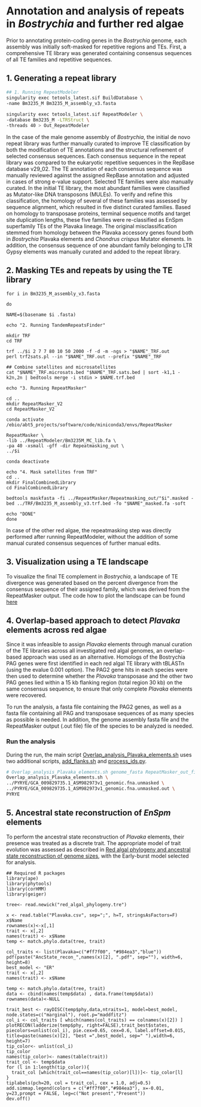 # Annotation and analysis of repeats in _Bostrychia_ and further red algae

Prior to annotating protein-coding genes in the _Bostrychia_ genome, each assembly was initially soft-masked for repetitive regions and TEs. First, a comprehensive TE library was generated containing consensus sequences of all TE families and repetitive sequences.

## 1. Generating a repeat library 
```bash
## 1. Running RepeatModeler
singularity exec tetools_latest.sif BuildDatabase \
-name Bm3235_M Bm3235_M_assembly_v3.fasta
 
singularity exec tetools_latest.sif RepeatModeler \
-database Bm3235_M -LTRStruct \
-threads 40 > Out_RepeatModeler
```
In the case of the male genome assembly of _Bostrychia_, the initial de novo repeat library was further manually curated to improve TE classification by both the modification of TE annotations and the structural refinement of selected consensus sequences. Each consensus sequence in the repeat library was compared to the eukaryotic repetitive sequences in the RepBase database v29_02. The TE annotation of each consensus sequence was manually reviewed against the assigned RepBase annotation and adjusted in cases of strong e-value support. Selected TE families were also manually curated. In the initial TE library, the most abundant families were classified as Mutator-like DNA transposons (MULEs). To verify and refine this classification, the homology of several of these families was assessed by sequence alignment, which resulted in five distinct curated families. Based on homology to transposase proteins, terminal sequence motifs and target site duplication lengths, these five families were re-classified as EnSpm superfamily TEs of the Plavaka lineage. The original misclassification stemmed from homology between the Plavaka accessory genes found both in _Bostrychia_ Plavaka elements and _Chondrus crispus_ Mutator elements. In addition, the consensus sequence of one abundant family belonging to LTR Gypsy elements was manually curated and added to the repeat library.

## 2. Masking TEs and repeats by using the TE library
```
for i in Bm3235_M_assembly_v3.fasta
 
do
 
NAME=$(basename $i .fasta)
 
echo "2. Running TandemRepeatsFinder"
 
mkdir TRF
cd TRF
 
trf ../$i 2 7 7 80 10 50 2000 -f -d -m -ngs > "$NAME"_TRF.out
perl trf2sats.pl --in "$NAME"_TRF.out --prefix "$NAME"_TRF
 
## Combine satellites and microsatellites
cat "$NAME"_TRF.microsats.bed "$NAME"_TRF.sats.bed | sort -k1,1 -k2n,2n | bedtools merge -i stdin > $NAME.trf.bed
 
echo "3. Running RepeatMasker"

cd .. 
mkdir RepeatMasker_V2
cd RepeatMasker_V2
 
conda activate /ebio/abt5_projects/software/code/miniconda3/envs/RepeatMasker
 
RepeatMasker \
-lib ../RepeatModeler/Bm3235M_MC_lib.fa \
-pa 40 -xsmall -gff -dir Repeatmasking_out \
../$i
 
conda deactivate
 
echo "4. Mask satellites from TRF"
cd ..
mkdir FinalCombinedLibrary
cd FinalCombinedLibrary
 
bedtools maskfasta -fi ../RepeatMasker/Repeatmasking_out/"$i".masked -bed ../TRF/Bm3235_M_assembly_v3.trf.bed -fo "$NAME"_masked.fa -soft
 
echo "DONE"
done
```
In case of the other red algae, the repeatmasking step was directly performed after running RepeatModeler, without the addition of some manual curated consensus sequences of further manual edits.

## 3. Visualization using a TE landscape
To visualize the final TE complement in _Bostrychia_, a landscape of TE divergence was generated based on the percent divergence from the consensus sequence of their assigned family, which was derived from the RepeatMasker output.
The code how to plot the landscape can be found [here](https://github.com/Borg-Lab/Bostrychia_genome/tree/main/scripts/TE_landscape.R)

## 4. Overlap-based approach to detect _Plavaka_ elements across red algae
Since it was infeasible to assign _Plavaka_ elements through manual curation of the TE libraries across all investigated red algal genomes, an overlap-based approach was used as an alternative. Homologs of the Bostrychia PAG genes were first identified in each red algal TE library with tBLASTn (using the evalue 0.001 option). The PAG2 gene hits in each species were then used to determine whether the _Plavaka_ transposase and the other two PAG genes lied within a 15 kb flanking region (total region 30 kb) on the same consensus sequence, to ensure that only complete _Plavaka_ elements were recovered.

To run the analysis, a fasta file containing the PAG2 genes, as well as a fasta file containing all PAG and transposase sequences of as many species as possible is needed. In addition, the genome assembly fasta file and the RepeatMasker output (.out file) file of the species to be analyzed is needed. 
### Run the analysis
During the run, the main script [Overlap_analysis_Plavaka_elements.sh](https://github.com/Borg-Lab/Bostrychia_genome/tree/main/scripts/Overlap_analysis_Plavaka_elements.sh) uses two additional scripts, [add_flanks.sh](https://github.com/Borg-Lab/Bostrychia_genome/tree/main/scripts/add_flanks.sh) and [process_ids.py](https://github.com/Borg-Lab/Bostrychia_genome/tree/main/scripts/process_ids.py). 
```bash
# Overlap_analysis_Plavaka_elements.sh genome_fasta RepeatMasker_out_file 5_letter_abbreviation_of_species_name
Overlap_analysis_Plavaka_elements.sh \
../PYRYE/GCA_009829735.1_ASM982973v1_genomic.fna.unmasked \
../PYRYE/GCA_009829735.1_ASM982973v1_genomic.fna.unmasked.out \
PYRYE
```

## 5. Ancestral state reconstruction of _EnSpm_ elements

To perform the ancestral state reconstruction of _Plavaka_ elements, their presence was treated as a discrete trait. The appropriate model of trait evolution was assessed as described in [Red algal phylogeny and ancestral state reconstruction of genome sizes](https://github.com/Borg-Lab/Bostrychia_genome/blob/main/code/1-Genome_size_expansion.md), with the Early-burst model selected for analysis. 
```
## Required R packages 
library(ape)
library(phytools)
library(corHMM)
library(geiger)

tree<- read.newick("red_algal_phylogeny.tre")

x <- read.table("Plavaka.csv", sep=";", h=T, stringsAsFactors=F)
x$Name
rownames(x)<-x[,1]
trait <- x[,2]
names(trait) <- x$Name
temp <- match.phylo.data(tree, trait)

col_traits <- list(Plavaka=c("#ff7f00", "#984ea3","blue"))
pdf(paste("AncState_recon_",names(x)[2], ".pdf", sep=""), width=6, height=8)
best_model <- "ER"
trait <- x[,2]
names(trait) <- x$Name

temp <- match.phylo.data(tree, trait)
data <- cbind(names(temp$data) , data.frame(temp$data)) 
rownames(data)<-NULL

trait_best <- rayDISC(temp$phy,data,ntraits=1, model=best_model, node.states=c("marginal"), root.p="maddfitz")
col_i <- col_traits [ which(names(col_traits) == colnames(x)[2]) ]
plotRECON(ladderize(temp$phy, right=FALSE),trait_best$states, piecolors=unlist(col_i), pie.cex=0.65, cex=0.6, label.offset=0.015, title=paste(names(x)[2], "best =",best_model, sep=" "),width=6, height=7)
tip_color<- unlist(col_i)
tip_color
names(tip_color)<- names(table(trait))
trait_col <- temp$data
for (l in 1:length(tip_color)){ 
  trait_col [which(trait_col==names(tip_color)[l])]<- tip_color[l]
}
tiplabels(pch=20, col = trait_col, cex = 1.0, adj=0.5)
add.simmap.legend(colors = c("#ff7f00","#984ea3"), x=-0.01, y=23,prompt = FALSE, leg=c("Not present","Present"))
dev.off()
```
